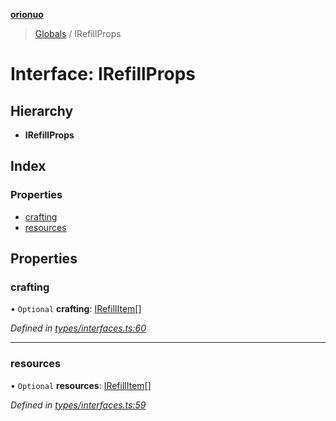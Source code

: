 **[orionuo](../README.md)**

> [Globals](../globals.md) / IRefillProps

# Interface: IRefillProps

## Hierarchy

* **IRefillProps**

## Index

### Properties

* [crafting](irefillprops.md#crafting)
* [resources](irefillprops.md#resources)

## Properties

### crafting

• `Optional` **crafting**: [IRefillItem](irefillitem.md)[]

*Defined in [types/interfaces.ts:60](https://github.com/msviha/orionuo/blob/1e2926d/src/types/interfaces.ts#L60)*

___

### resources

• `Optional` **resources**: [IRefillItem](irefillitem.md)[]

*Defined in [types/interfaces.ts:59](https://github.com/msviha/orionuo/blob/1e2926d/src/types/interfaces.ts#L59)*
